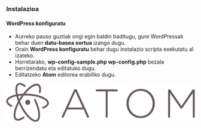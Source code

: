 ### Instalazioa
#### WordPress konfiguratu

- Aurreko pauso guztiak ongi egin baldin baditugu, gure WordPressak behar duen **datu-basea sortua** izango dugu.
- Orain **WordPress konfiguratu** behar dugu instalazio scripta exekutatu al izateko.
- Horretarako, **wp-config-sample.php wp-config.php** bezala berrizendatu eta editatuko dugu.
- Editatzeko **Atom** editorea erabiliko dugu.

![](assets/atom.png)
